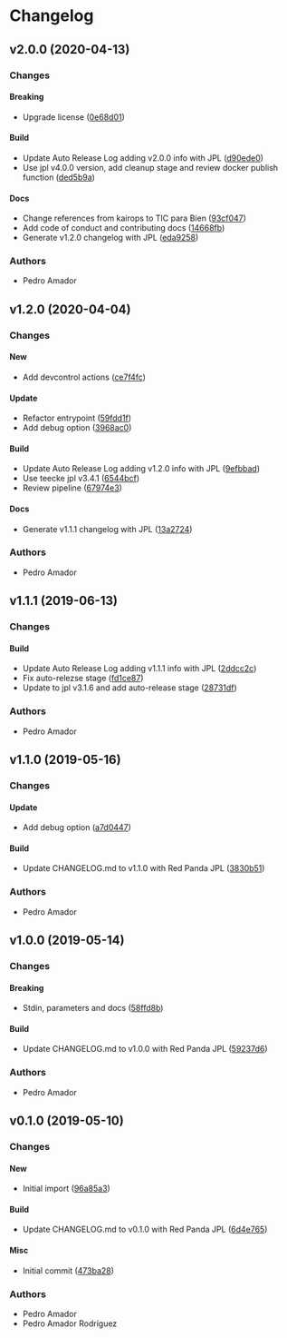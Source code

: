 # Changelog

## v2.0.0 (2020-04-13)

### Changes

#### Breaking

* Upgrade license ([0e68d01](https://github.com/tpbtools/dc-md2html/commit/0e68d01))

#### Build

* Update Auto Release Log adding v2.0.0 info with JPL ([d90ede0](https://github.com/tpbtools/dc-md2html/commit/d90ede0))
* Use jpl v4.0.0 version, add cleanup stage and review docker publish function ([ded5b9a](https://github.com/tpbtools/dc-md2html/commit/ded5b9a))

#### Docs

* Change references from kairops to TIC para Bien ([93cf047](https://github.com/tpbtools/dc-md2html/commit/93cf047))
* Add code of conduct and contributing docs ([14668fb](https://github.com/tpbtools/dc-md2html/commit/14668fb))
* Generate v1.2.0 changelog with JPL ([eda9258](https://github.com/tpbtools/dc-md2html/commit/eda9258))

### Authors

* Pedro Amador

## v1.2.0 (2020-04-04)

### Changes

#### New

* Add devcontrol actions ([ce7f4fc](https://github.com/tpbtools/dc-md2html/commit/ce7f4fc))

#### Update

* Refactor entrypoint ([59fdd1f](https://github.com/tpbtools/dc-md2html/commit/59fdd1f))
* Add debug option ([3968ac0](https://github.com/tpbtools/dc-md2html/commit/3968ac0))

#### Build

* Update Auto Release Log adding v1.2.0 info with JPL ([9efbbad](https://github.com/tpbtools/dc-md2html/commit/9efbbad))
* Use teecke jpl v3.4.1 ([6544bcf](https://github.com/tpbtools/dc-md2html/commit/6544bcf))
* Review pipeline ([67974e3](https://github.com/tpbtools/dc-md2html/commit/67974e3))

#### Docs

* Generate v1.1.1 changelog with JPL ([13a2724](https://github.com/tpbtools/dc-md2html/commit/13a2724))

### Authors

* Pedro Amador

## v1.1.1 (2019-06-13)

### Changes

#### Build

* Update Auto Release Log adding v1.1.1 info with JPL ([2ddcc2c](https://github.com/tpbtools/dc-md2html/commit/2ddcc2c))
* Fix auto-relezse stage ([fd1ce87](https://github.com/tpbtools/dc-md2html/commit/fd1ce87))
* Update to jpl v3.1.6 and add auto-release stage ([28731df](https://github.com/tpbtools/dc-md2html/commit/28731df))

### Authors

* Pedro Amador

## v1.1.0 (2019-05-16)

### Changes

#### Update

* Add debug option ([a7d0447](https://github.com/tpbtools/dc-md2html/commit/a7d0447))

#### Build

* Update CHANGELOG.md to v1.1.0 with Red Panda JPL ([3830b51](https://github.com/tpbtools/dc-md2html/commit/3830b51))

### Authors

* Pedro Amador

## v1.0.0 (2019-05-14)

### Changes

#### Breaking

* Stdin, parameters and docs ([58ffd8b](https://github.com/tpbtools/dc-md2html/commit/58ffd8b))

#### Build

* Update CHANGELOG.md to v1.0.0 with Red Panda JPL ([59237d6](https://github.com/tpbtools/dc-md2html/commit/59237d6))

### Authors

* Pedro Amador

## v0.1.0 (2019-05-10)

### Changes

#### New

* Initial import ([96a85a3](https://github.com/tpbtools/dc-md2html/commit/96a85a3))

#### Build

* Update CHANGELOG.md to v0.1.0 with Red Panda JPL ([6d4e765](https://github.com/tpbtools/dc-md2html/commit/6d4e765))

#### Misc

* Initial commit ([473ba28](https://github.com/tpbtools/dc-md2html/commit/473ba28))

### Authors

* Pedro Amador
* Pedro Amador Rodríguez

